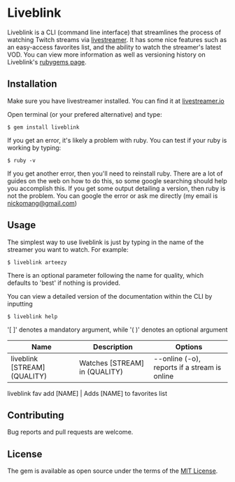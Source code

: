 # Liveblink

Liveblink is a CLI (command line interface) that streamlines the process of watching Twitch streams via [livestreamer](http://livestreamer.io). It has some nice features such as an easy-access favorites list, and the ability to watch the streamer's latest VOD. You can view more information as well as versioning history on Liveblink's [rubygems page](https://rubygems.org/gems/liveblink).

## Installation

Make sure you have livestreamer installed. You can find it at [livestreamer.io](http://livestreamer.io)

Open terminal (or your prefered alternative) and type:

    $ gem install liveblink


If you get an error, it's likely a problem with ruby. You can test if your ruby is working by typing:
	
	$ ruby -v

If you get another error, then you'll need to reinstall ruby. There are a lot of guides on the web on how to do this, so some google searching should help you accomplish this. If you get some output detailing a version, then ruby is not the problem. You can google the error or ask me directly (my email is nickomang@gmail.com)

## Usage

The simplest way to use liveblink is just by typing in the name of the streamer you want to watch. For example:

	$ liveblink arteezy

There is an optional parameter following the name for quality, which defaults to 'best' if nothing is provided.

You can view a detailed version of the documentation within the CLI by inputting

	$ liveblink help


'[ ]' denotes a mandatory argument, while '( )' denotes an optional argument

Name | Description | Options
-----|-------------|-------
liveblink [STREAM] \(QUALITY) | Watches [STREAM] in (QUALITY) | --online (-o), reports if a stream is online

liveblink fav add [NAME] | Adds [NAME] to favorites list

## Contributing

Bug reports and pull requests are welcome.

## License

The gem is available as open source under the terms of the [MIT License](http://opensource.org/licenses/MIT).

